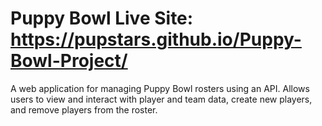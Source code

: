 # Puppy Bowl Live Site: https://pupstars.github.io/Puppy-Bowl-Project/
A web application for managing Puppy Bowl rosters using an API. Allows users to view and interact with player and team data, create new players, and remove players from the roster.
